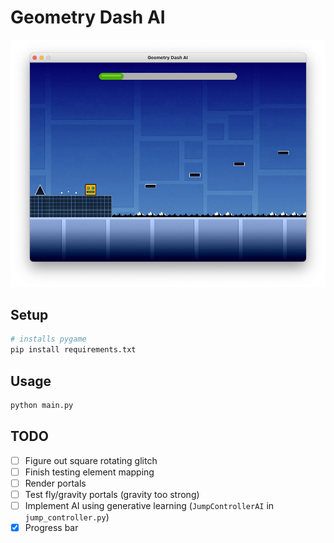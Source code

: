 # Geometry Dash AI

![](assets/demo.png)

## Setup

```sh
# installs pygame
pip install requirements.txt
```

## Usage

```sh
python main.py
```

## TODO

- [ ] Figure out square rotating glitch
- [ ] Finish testing element mapping
- [ ] Render portals
- [ ] Test fly/gravity portals (gravity too strong)
- [ ] Implement AI using generative learning (`JumpControllerAI` in `jump_controller.py`)
- [x] Progress bar
